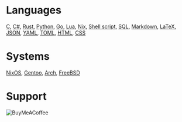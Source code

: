 # Languages
[C](https://sv.wikipedia.org/wiki/C99),
[C#](https://en.wikipedia.org/wiki/C_Sharp_(programming_language)),
[Rust](https://www.rust-lang.org/), [Python](https://www.python.org/),
[Go](https://go.dev/), [Lua](https://www.lua.org/),
[Nix](https://nixos.org/),
[Shell script](https://en.wikipedia.org/wiki/Shell_script),
[SQL](https://en.wikipedia.org/wiki/SQL),
[Markdown](https://en.wikipedia.org/wiki/Markdown),
[LaTeX](https://www.latex-project.org/),
[JSON](https://www.json.org/),
[YAML](https://yaml.org/),
[TOML](https://toml.io/),
[HTML](https://en.wikipedia.org/wiki/HTML),
[CSS](https://en.wikipedia.org/wiki/CSS)
# Systems
[NixOS](https://nixos.org/),
[Gentoo](https://www.gentoo.org/),
[Arch](https://archlinux.org/),
[FreeBSD](https://www.freebsd.org/)
# Support
![BuyMeACoffee](https://img.shields.io/badge/Buy%20Me%20a%20Coffee-ffdd00?style=for-the-badge&logo=buy-me-a-coffee&logoColor=black)
